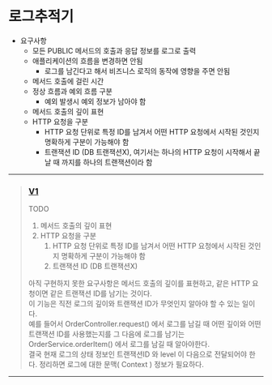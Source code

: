 # 로그추적기
* 요구사항
  * 모든 PUBLIC 메서드의 호출과 응답 정보를 로그로 출력 
  * 애플리케이션의 흐름을 변경하면 안됨
    * 로그를 남긴다고 해서 비즈니스 로직의 동작에 영향을 주면 안됨 
  * 메서드 호출에 걸린 시간
  * 정상 흐름과 예외 흐름 구분
    * 예외 발생시 예외 정보가 남아야 함
  * 메서드 호출의 깊이 표현 
  * HTTP 요청을 구분
    * HTTP 요청 단위로 특정 ID를 남겨서 어떤 HTTP 요청에서 시작된 것인지 명확하게 구분이 가능해야 함
    * 트랜잭션 ID (DB 트랜잭션X), 여기서는 하나의 HTTP 요청이 시작해서 끝날 때 까지를 하나의 트랜잭션이라 함

***

> ### [V1](https://github.com/merry-santa/spring_advanced/tree/master/src/main/java/hello/advanced/app/v1)
> TODO
> 1. 메서드 호출의 깊이 표현 
> 2. HTTP 요청을 구분
>     1. HTTP 요청 단위로 특정 ID를 남겨서 어떤 HTTP 요청에서 시작된 것인지 명확하게 구분이 가능해야 함
>     2. 트랜잭션 ID (DB 트랜잭션X)  
>     
> 아직 구현하지 못한 요구사항은 메서드 호출의 깊이를 표현하고, 같은 HTTP 요청이면 같은 트랜잭션 ID를 남기는 것이다.  
> 이 기능은 직전 로그의 깊이와 트랜잭션 ID가 무엇인지 알아야 할 수 있는 일이다.  
> 예를 들어서 OrderController.request() 에서 로그를 남길 때 어떤 깊이와 어떤 트랜잭션 ID를 사용했는지를 그 다음에 로그를 남기는 OrderService.orderItem() 에서 로그를 남길 때 알아야한다.  
> 결국 현재 로그의 상태 정보인 트랜잭션ID 와 level 이 다음으로 전달되어야 한다. 정리하면 로그에 대한 문맥( Context ) 정보가 필요하다.

***



